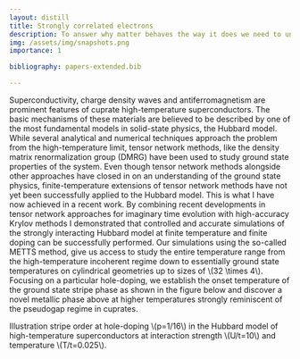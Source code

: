 ```yaml
---
layout: distill
title: Strongly correlated electrons
description: To answer why matter behaves the way it does we need to understand how macroscopic physics emerges from the microscopic laws describing the motions of electrons and atoms. Naturally, things become interesting if particles interact strongly and their collective behavior is starkly different from the behavior of individual constituents. The strange laws of quantum mechanics describing electrons and atoms add some additional spice, but also complexity to this endeavor. I am studying fundamental models describing the physics of interacting electrons to understand how different states of matter emerge. This includes the stripe and pseudogap physics of the hole-doped Hubbard model at finite-temperature which I studied using a tensor network technique called METTS. 
img: /assets/img/snapshots.png
importance: 1

bibliography: papers-extended.bib

---
```

<p>
  Superconductivity, charge density waves and antiferromagnetism are
  prominent features of cuprate high-temperature superconductors. The
  basic mechanisms of these materials are believed to be described by
  one of the most fundamental models in solid-state physics, the
  Hubbard model. While several analytical and numerical techniques
  approach the problem from the high-temperature limit, tensor network
  methods, like the density matrix renormalization group (DMRG) have
  been used to study ground state properties of the system. Even
  though tensor network methods alongside other approaches have closed
  in on an understanding of the ground state
  physics<d-cite key="Zheng2017,Huang2018,LeBlanc2015"></d-cite>,
  finite-temperature extensions of tensor network methods have not yet
  been successfully applied to the Hubbard model.  This is what I have
  now achieved in a recent work<d-cite key="Wietek2020"></d-cite>.
  By combining recent
  developments in tensor network approaches for imaginary time
  evolution with high-accuracy Krylov methods I demonstrated that
  controlled and accurate simulations of the strongly interacting
  Hubbard model at finite temperature and finite doping can be
  successfully performed. Our simulations using the so-called METTS
  method<d-cite key="White2009"></d-cite>, give us access to study the entire
  temperature range from the high-temperature incoherent regime down
  to essentially ground state temperatures on cylindrical geometries
  up to sizes of \(32 \times 4\).  Focusing on a particular hole-doping,
  we establish the onset temperature of the ground state stripe phase
  as shown in the figure below and discover a novel metallic phase
  above at higher temperatures strongly reminiscent of the pseudogap
  regime in cuprates.

</p>


<div class="row">
    <div class="col-sm mt-1 mt-md-0">
        <img class="img-fluid rounded z-depth-1" src="{{ '/assets/img/snapshotsbig.png' | relative_url }}" alt="" title="example image"/>
    </div>
</div>
<div class="caption">
   Illustration stripe order at hole-doping \(p=1/16\) in the
      Hubbard model of high-temperature superconductors at interaction
      strength \(U/t=10\) and temperature
      \(T/t=0.025\)<d-cite key="Wietek2020"></d-cite>.
</div>